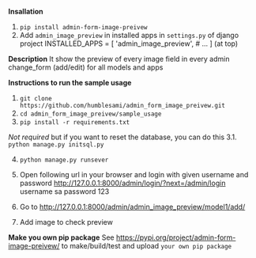 **Insallation**
1. `pip install admin-form-image-preivew`
2. Add `admin_image_preview` in installed apps in `settings.py` of django project
    INSTALLED_APPS = [
        'admin_image_preview',
        # ...
    ] (at top)


**Description**
It show the preview of every image field in every admin change_form (add/edit) for all models and apps

**Instructions to run the sample usage**
1. `git clone https://github.com/humblesami/admin_form_image_preivew.git`
2. `cd admin_form_image_preivew/sample_usage`
3. `pip install -r requirements.txt`

*Not required* but if you want to reset the database, you can do this
3.1. `python manage.py initsql.py`


4. `python manage.py runsever`

5. Open following url in your browser and login with given username and password
http://127.0.0.1:8000/admin/login/?next=/admin/login
username
sa
password
123

6. Go to
http://127.0.0.1:8000/admin/admin_image_preview/model1/add/

7. Add image to check preview

**Make you own pip package**
See https://pypi.org/project/admin-form-image-preivew/ to make/build/test and upload `your own pip package`
